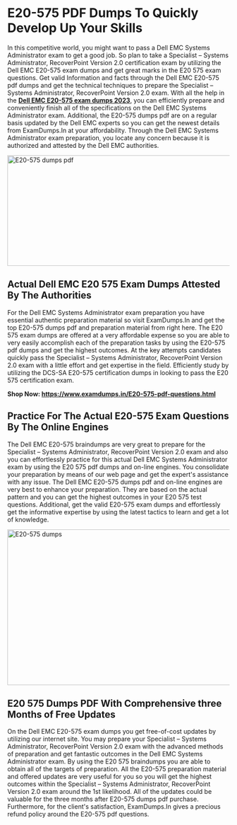 <h1><strong>E20-575 PDF Dumps To Quickly Develop Up Your Skills</strong></h1>
<p>In this competitive world, you might want to pass a Dell EMC Systems Administrator exam to get a good job. So plan to take a Specialist – Systems Administrator, RecoverPoint Version 2.0 certification exam by utilizing the Dell EMC E20-575 exam dumps and get great marks in the E20 575 exam questions. Get valid Information and facts through the Dell EMC E20-575 pdf dumps and get the technical techniques to prepare the Specialist – Systems Administrator, RecoverPoint Version 2.0 exam. With all the help in the <strong><a href="https://www.examdumps.in/E20-575-pdf-questions.html">Dell EMC E20-575 exam dumps 2023</a></strong>, you can efficiently prepare and conveniently finish all of the specifications on the Dell EMC Systems Administrator exam. Additional, the E20-575 dumps pdf are on a regular basis updated by the Dell EMC experts so you can get the newest details from ExamDumps.In at your affordability. Through the Dell EMC Systems Administrator exam preparation, you locate any concern because it is authorized and attested by the Dell EMC authorities.</p>
<p><img src="https://i.ibb.co/zxJwW90/Copy-of-Online-Classes-Twitter-header-post-Made-with-Poster-My-Wall-1.png" alt="E20-575 dumps pdf" width="750" height="250" /></p>
<h2><strong>Actual Dell EMC E20 575 Exam Dumps Attested By The Authorities</strong></h2>
<p>For the Dell EMC Systems Administrator exam preparation you have essential authentic preparation material so visit ExamDumps.In and get the top E20-575 dumps pdf and preparation material from right here. The E20 575 exam dumps are offered at a very affordable expense so you are able to very easily accomplish each of the preparation tasks by using the E20-575 pdf dumps and get the highest outcomes. At the key attempts candidates quickly pass the Specialist – Systems Administrator, RecoverPoint Version 2.0 exam with a little effort and get expertise in the field. Efficiently study by utilizing the DCS-SA E20-575 certification dumps in looking to pass the E20 575 certification exam.</p>
<p><strong>Shop Now:&nbsp;<a href="https://www.examdumps.in/E20-575-pdf-questions.html">https://www.examdumps.in/E20-575-pdf-questions.html</a></strong></p>
<h2><strong>Practice For The Actual E20-575 Exam Questions By The Online Engines</strong></h2>
<p>The Dell EMC E20-575 braindumps are very great to prepare for the Specialist – Systems Administrator, RecoverPoint Version 2.0 exam and also you can effortlessly practice for this actual Dell EMC Systems Administrator exam by using the E20 575 pdf dumps and on-line engines. You consolidate your preparation by means of our web page and get the expert's assistance with any issue. The Dell EMC E20-575 dumps pdf and on-line engines are very best to enhance your preparation. They are based on the actual pattern and you can get the highest outcomes in your E20 575 test questions. Additional, get the valid E20-575 exam dumps and effortlessly get the informative expertise by using the latest tactics to learn and get a lot of knowledge.</p>
<p><a href="https://www.examdumps.in/E20-575-pdf-questions.html"><img src="https://i.ibb.co/QkNtdwY/Copy-of-Zoom-Online-Classes-Facebook-Share-Po-Made-with-Poster-My-Wall-1.jpg" alt="E20-575 dumps" width="670" height="352" /></a></p>
<h2><strong>E20 575 Dumps PDF With Comprehensive three Months of Free Updates</strong></h2>
<p>On the Dell EMC E20-575 exam dumps you get free-of-cost updates by utilizing our internet site. You may prepare your Specialist – Systems Administrator, RecoverPoint Version 2.0 exam with the advanced methods of preparation and get fantastic outcomes in the Dell EMC Systems Administrator exam. By using the E20 575 braindumps you are able to obtain all of the targets of preparation. All the E20-575 preparation material and offered updates are very useful for you so you will get the highest outcomes within the Specialist – Systems Administrator, RecoverPoint Version 2.0 exam around the 1st likelihood. All of the updates could be valuable for the three months after E20-575 dumps pdf purchase. Furthermore, for the client's satisfaction, ExamDumps.In gives a precious refund policy around the E20-575 pdf questions.</p>
